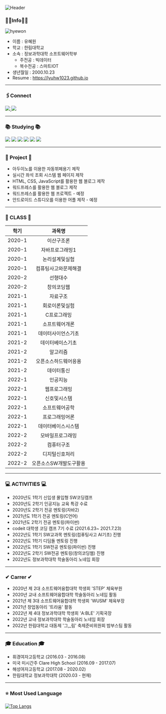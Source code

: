 

![Header](https://capsule-render.vercel.app/api?type=waving&color=auto&height=250&section=header&text=Hyewon's%20Github&fontSize=90)

### 👩‍💻Info👩‍💻

![hyewon](https://user-images.githubusercontent.com/52669844/199396843-e25e1f28-f9a9-4654-be6b-696f38ec34a8.png)

- 이름 : 유혜원
- 학교 : 한림대학교 
- 소속 : 정보과학대학 소프트웨어학부  
     + 주전공 : 빅데이터
     + 복수전공 : 스마트IOT
- 생년월일 : 2000.10.23
- Resume : https://lyuhw1023.github.io
***
### 🖇Connect

<a href="https://instagram.com/lyuhw0_0" >
    <img src="http://img.shields.io/badge/-Instagram-E4405F?style=flat&logo=Instagram&logoColor=white&link=https://instagram.com/lyuhw0_0/"/>
</a>
<a>
    <img src="http://img.shields.io/badge/-lyuhw11023@gmail.com-EA4335?style=flat&logo=gmail&logoColor=white"/>
</a>


***  
### 📚 Studying 📚
<img src="https://img.shields.io/badge/HTML-E34F26?style=flat-square&logo=html5&logoColor=white"/> <img src="https://img.shields.io/badge/JS-F7DF1E?style=flat-square&logo=javascript&logoColor=white"/> <img src="https://img.shields.io/badge/CSS-1572B6?style=flat-square&logo=css3&logoColor=white"/> <img src="https://img.shields.io/badge/Android-3DDC84?style=flat-square&logo=android&logoColor=white"/> <img src="https://img.shields.io/badge/Kotlin-7F52FF?style=flat-square&logo=kotlin&logoColor=white"/> <img src="https://img.shields.io/badge/Python-3776AB?style=flat-square&logo=python&logoColor=white"/> 


***

### 📂 Project 📂
- 아두이노를 이용한 자동뷔페용기 제작
- 실시간 좌석 조회 시스템 웹 페이지 제작
- HTML, CSS, JavaScript를 활용한 웹 블로그 제작
- 워드프레스를 활용한 웹 블로그 제작
- 워드프레스를 활용한 웹 프로젝트 - 예정
- 안드로이드 스튜디오를 이용한 어플 제작 - 예정

*** 

### 📖 CLASS 📖 
|학기|과목명|
|:---:|:---:|
|2020-1|이산구조론|
|2020-1|자바프로그래밍1|
|2020-1|논리설계및실험|
|2020-1|컴퓨팅사고와문제해결|
|2020-2|선형대수|
|2020-2|창의코딩웹|
|2021-1|자료구조|
|2021-1|회로이론및실험|
|2021-1|C프로그래밍|
|2021-1|소프트웨어개론|
|2021-1|데이터사이언스기초|
|2021-2|데이터베이스기초|
|2021-2|알고리즘|
|2021-2|오픈소스하드웨어응용|
|2021-2|데이터통신|
|2022-1|인공지능|
|2022-1|웹프로그래밍|
|2022-1|신호및시스템|
|2022-1|소프트웨어공학|
|2022-1|프로그래밍어론|
|2022-1|데이터베이스시스템|
|2022-2|모바일프로그래밍|
|2022-2|컴퓨터구조|
|2022-2|디지털신호처리|
|2022-2|오픈소스SW개발도구활용|

***
### 💻 ACTIVITIES 💻
- 2020년도 1학기 신입생 몰입형 SW코딩캠프
- 2020년도 2학기 인공지능 교육 특강 수료
- 2020년도 2학기 전공 멘토링(자바2)
- 2021년도 1학기 전공 멘토링(C언어)
- 2021년도 2학기 전공 멘토링(파이썬)
- codeit 대학생 코딩 캠프 7기 수료 (2021.6.23~ 2021.7.23)
- 2022년도 1학기 SW교과목 멘토링(컴퓨팅사고 AI기초) 진행
- 2022년도 1학기 디딤돌 멘토링 진행
- 2022년도 1학기 SW전공 멘토링(파이썬) 진행
- 2022년도 2학기 SW전공 멘토링(창의코딩웹) 진행
- 2022년도 정보과학대학 학술동아리 노네임 회장

***

### ✔ Carrer ✔
- 2020년 제 2대 소프트웨어융합대학 학생회 'STEP' 체육부원
- 2020년 교내 소프트웨어융합대학 학술동아리 노네임 활동
- 2021년 제 3대 소프트웨어융합대학 학생회 'WUSM' 체육부장
- 2021년 창업동아리 '트라움' 활동
- 2022년 제 4대 정보과학대학 학생회 'A:BLE' 기획국장
- 2022년 교내 정보과학대학 학술동아리 노네임 회장
- 2022년 한림대학교 대동제 '그,_림'  축제준비위원회 밤부스팀 활동
 
***

### 🎓 Education 🎓
- 휘경여자고등학교 (2016.03 - 2016.08)
- 미국 미시간주 Clare High School (2016.09 - 2017.07)
- 해성여자고등학교 (2017.08 - 2020.02)
- 한림대학교 정보과학대학 (2020.03 - 현재)
***
### ⭐ Most Used Language

[![Top Langs](https://github-readme-stats.vercel.app/api/top-langs/?username=lyuhw1023&layout=compact)](https://github.com/lyuhw1023/github-readme-stats)
